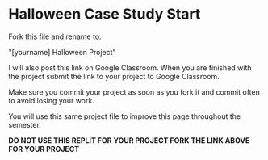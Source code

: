# Halloween Case Study Start


Fork [this](https://replit.com/@StephenFranz1/HalloweenCaseStudyStart#index.html) file and rename to: 

"[yourname] Halloween Project"

I will also post this link on Google Classroom.  When you are finished with the project submit the link to your project to Google Classroom.  

Make sure you commit your project as soon as you fork it and commit often to avoid losing your work.  

You will use this same project file to improve this page throughout the semester. 

__DO NOT USE THIS REPLIT FOR YOUR PROJECT FORK THE LINK ABOVE FOR YOUR PROJECT__